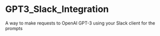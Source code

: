 # GPT3_Slack_Integration
A way to make requests to OpenAI GPT-3 using your Slack client for the prompts
